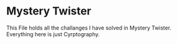 # Mystery Twister
This File holds all the challanges I have solved in Mystery Twister. Everything here is just Cyrptography.
